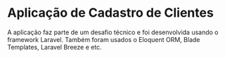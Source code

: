 <h1>Aplicação de Cadastro de Clientes</h1>

<p>A aplicação faz parte de um desafio técnico e foi desenvolvida usando o framework Laravel. Também foram usados o Eloquent ORM, Blade Templates, Laravel Breeze e etc.</p>
